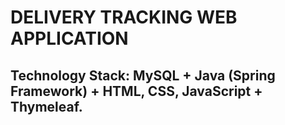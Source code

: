 # DELIVERY TRACKING WEB APPLICATION
## Technology Stack: MySQL + Java (Spring Framework) + HTML, CSS, JavaScript + Thymeleaf.
